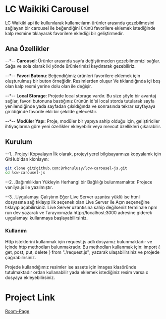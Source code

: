# LC Waikiki Carousel

LC Waikiki api ile kullunılarak kullanıcıların ürünler arasında gezebilmesini sağlayan bir carousel ile beğendiğini ürünü favorilere eklemek istediğinde kalp resmine tıklayarak favorilere eklediği bir geliştirmedir.

## Ana Özellikler

--*-- **Carousel**: Ürünler arasında sayfa değiştirmeden gezebilmemizi sağlar. Sağa ve sola olarak iki yönde ürünlerimizi kaydırarak gezebiliriz.

--*-- **Favori Butonu**: Beğendiğimiz ürünleri favorilere eklemek için oluşturulmuş bir buton örneğidir. Resimlerden oluşur Ve tıklandığında içi boş olan kalp resmi yerine dolu olan ile değişir.

--*-- **Local Storage**: Projede local storage vardır. Bu size şöyle bir avantaj sağlar, favori butonuna bastığınız ürünün id'si local storda tutularak sayfa yenilendiğinde yada sayfadan çıkıldığında ve sonrasında tekrar sayfayaya girildiğinde favorile ekli bir şekilde gelecektir.

--*-- **Modüler Yapı**: Proje, modüler bir yapıya sahip olduğu için, geliştiriciler ihtiyaçlarına göre yeni özellikler ekleyebilir veya mevcut özellikleri çıkarabilir.


## Kurulum

--1. .Projeyi Kopyalayın
İlk olarak, projeyi yerel bilgisayarınıza kopyalamk için GitHub'dan klonlayın:
```bash
git clone git@github.com:Brkcnulusy/lcw-carousel-js.git
cd lcw-carousel-js
```
--2. .Bağımlılıkları Yükleyin
Herhangi bir Bağlılığı bulunmamaktır. Projece vanilya.js ile yazılmıştır.

--3. .Uygulamayı Çalıştırın
Eğer Live Server uzantısı yüklü ise html dosyasına sağ tıklayıp ilk seçenek olan Live Server ile Açın seçeneğine tıklayıp açabilirsiniz.
Live Server uzantısına sahip değilseniz terminale npm run dev yazarak ve Tarayıcınızda http://localhost:3000 adresine giderek uygulamayı kullanmaya başlayabilirsiniz.

### Kullanım
Http isteklerini kullanmak için request.js adlı dosyamız bulunmaktadır ve içinde http methodları bulunmakradır. Bu methodları kullanmak için:
import { get, post, put, delete } from "./request.js"; yazarak ulaşabilirsiniz ve projede çağırabilirsiniz.

Projede kullandığımız resimler ise assets için images klasöründe tutulmaktadır ordan kullanabilir yada eklemek istediğiniz resim varsa o dosyaya ekleyebilirsiniz.


# Project Link
[Room-Page](https://brkcnulusy.github.io/lcw-carousel-js/)
